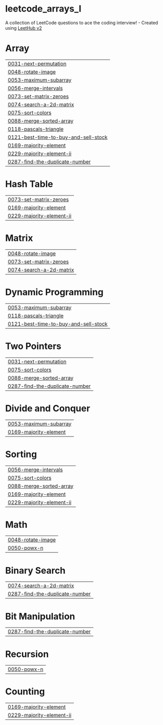 # leetcode_arrays_I
A collection of LeetCode questions to ace the coding interview! - Created using [LeetHub v2](https://github.com/arunbhardwaj/LeetHub-2.0)


# Array
|  |
| ------- |
| [0031-next-permutation](https://github.com/ArunEshwerN/leetcode_arrays_I/tree/master/0031-next-permutation) |
| [0048-rotate-image](https://github.com/ArunEshwerN/leetcode_arrays_I/tree/master/0048-rotate-image) |
| [0053-maximum-subarray](https://github.com/ArunEshwerN/leetcode_arrays_I/tree/master/0053-maximum-subarray) |
| [0056-merge-intervals](https://github.com/ArunEshwerN/leetcode_arrays_I/tree/master/0056-merge-intervals) |
| [0073-set-matrix-zeroes](https://github.com/ArunEshwerN/leetcode_arrays_I/tree/master/0073-set-matrix-zeroes) |
| [0074-search-a-2d-matrix](https://github.com/ArunEshwerN/leetcode_arrays_I/tree/master/0074-search-a-2d-matrix) |
| [0075-sort-colors](https://github.com/ArunEshwerN/leetcode_arrays_I/tree/master/0075-sort-colors) |
| [0088-merge-sorted-array](https://github.com/ArunEshwerN/leetcode_arrays_I/tree/master/0088-merge-sorted-array) |
| [0118-pascals-triangle](https://github.com/ArunEshwerN/leetcode_arrays_I/tree/master/0118-pascals-triangle) |
| [0121-best-time-to-buy-and-sell-stock](https://github.com/ArunEshwerN/leetcode_arrays_I/tree/master/0121-best-time-to-buy-and-sell-stock) |
| [0169-majority-element](https://github.com/ArunEshwerN/leetcode_arrays_I/tree/master/0169-majority-element) |
| [0229-majority-element-ii](https://github.com/ArunEshwerN/leetcode_arrays_I/tree/master/0229-majority-element-ii) |
| [0287-find-the-duplicate-number](https://github.com/ArunEshwerN/leetcode_arrays_I/tree/master/0287-find-the-duplicate-number) |
# Hash Table
|  |
| ------- |
| [0073-set-matrix-zeroes](https://github.com/ArunEshwerN/leetcode_arrays_I/tree/master/0073-set-matrix-zeroes) |
| [0169-majority-element](https://github.com/ArunEshwerN/leetcode_arrays_I/tree/master/0169-majority-element) |
| [0229-majority-element-ii](https://github.com/ArunEshwerN/leetcode_arrays_I/tree/master/0229-majority-element-ii) |
# Matrix
|  |
| ------- |
| [0048-rotate-image](https://github.com/ArunEshwerN/leetcode_arrays_I/tree/master/0048-rotate-image) |
| [0073-set-matrix-zeroes](https://github.com/ArunEshwerN/leetcode_arrays_I/tree/master/0073-set-matrix-zeroes) |
| [0074-search-a-2d-matrix](https://github.com/ArunEshwerN/leetcode_arrays_I/tree/master/0074-search-a-2d-matrix) |
# Dynamic Programming
|  |
| ------- |
| [0053-maximum-subarray](https://github.com/ArunEshwerN/leetcode_arrays_I/tree/master/0053-maximum-subarray) |
| [0118-pascals-triangle](https://github.com/ArunEshwerN/leetcode_arrays_I/tree/master/0118-pascals-triangle) |
| [0121-best-time-to-buy-and-sell-stock](https://github.com/ArunEshwerN/leetcode_arrays_I/tree/master/0121-best-time-to-buy-and-sell-stock) |
# Two Pointers
|  |
| ------- |
| [0031-next-permutation](https://github.com/ArunEshwerN/leetcode_arrays_I/tree/master/0031-next-permutation) |
| [0075-sort-colors](https://github.com/ArunEshwerN/leetcode_arrays_I/tree/master/0075-sort-colors) |
| [0088-merge-sorted-array](https://github.com/ArunEshwerN/leetcode_arrays_I/tree/master/0088-merge-sorted-array) |
| [0287-find-the-duplicate-number](https://github.com/ArunEshwerN/leetcode_arrays_I/tree/master/0287-find-the-duplicate-number) |
# Divide and Conquer
|  |
| ------- |
| [0053-maximum-subarray](https://github.com/ArunEshwerN/leetcode_arrays_I/tree/master/0053-maximum-subarray) |
| [0169-majority-element](https://github.com/ArunEshwerN/leetcode_arrays_I/tree/master/0169-majority-element) |
# Sorting
|  |
| ------- |
| [0056-merge-intervals](https://github.com/ArunEshwerN/leetcode_arrays_I/tree/master/0056-merge-intervals) |
| [0075-sort-colors](https://github.com/ArunEshwerN/leetcode_arrays_I/tree/master/0075-sort-colors) |
| [0088-merge-sorted-array](https://github.com/ArunEshwerN/leetcode_arrays_I/tree/master/0088-merge-sorted-array) |
| [0169-majority-element](https://github.com/ArunEshwerN/leetcode_arrays_I/tree/master/0169-majority-element) |
| [0229-majority-element-ii](https://github.com/ArunEshwerN/leetcode_arrays_I/tree/master/0229-majority-element-ii) |
# Math
|  |
| ------- |
| [0048-rotate-image](https://github.com/ArunEshwerN/leetcode_arrays_I/tree/master/0048-rotate-image) |
| [0050-powx-n](https://github.com/ArunEshwerN/leetcode_arrays_I/tree/master/0050-powx-n) |
# Binary Search
|  |
| ------- |
| [0074-search-a-2d-matrix](https://github.com/ArunEshwerN/leetcode_arrays_I/tree/master/0074-search-a-2d-matrix) |
| [0287-find-the-duplicate-number](https://github.com/ArunEshwerN/leetcode_arrays_I/tree/master/0287-find-the-duplicate-number) |
# Bit Manipulation
|  |
| ------- |
| [0287-find-the-duplicate-number](https://github.com/ArunEshwerN/leetcode_arrays_I/tree/master/0287-find-the-duplicate-number) |
# Recursion
|  |
| ------- |
| [0050-powx-n](https://github.com/ArunEshwerN/leetcode_arrays_I/tree/master/0050-powx-n) |
# Counting
|  |
| ------- |
| [0169-majority-element](https://github.com/ArunEshwerN/leetcode_arrays_I/tree/master/0169-majority-element) |
| [0229-majority-element-ii](https://github.com/ArunEshwerN/leetcode_arrays_I/tree/master/0229-majority-element-ii) |